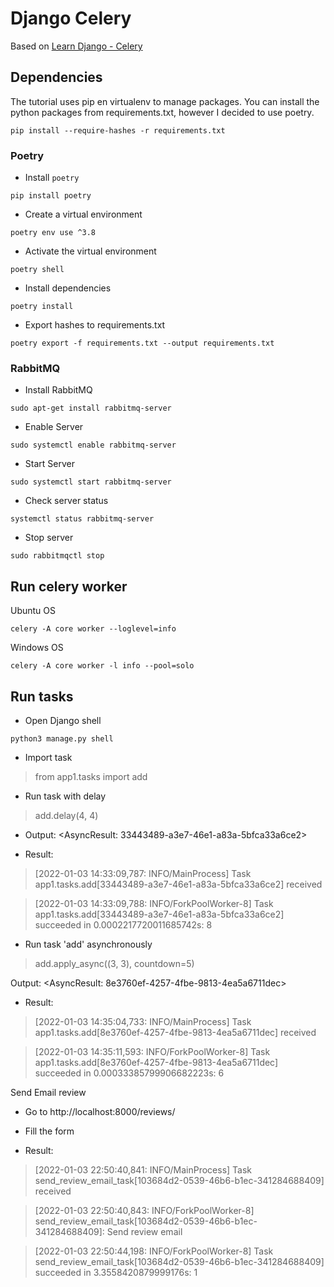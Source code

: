 # Django Celery

Based on [Learn Django - Celery](https://www.youtube.com/watch?v=fBfzE0yk97k&list=PLOLrQ9Pn6caz-6WpcBYxV84g9gwptoN20)

## Dependencies

The tutorial uses pip en virtualenv to manage packages. You can install the python packages from requirements.txt,
however I decided to use poetry.

```shell
pip install --require-hashes -r requirements.txt
```

### Poetry
- Install `poetry`

```shell
pip install poetry
```

- Create a virtual environment

```shell
poetry env use ^3.8
```

- Activate the virtual environment
```shell
poetry shell
```

- Install dependencies
```shell
poetry install
```

- Export hashes to requirements.txt
```shell
poetry export -f requirements.txt --output requirements.txt
```

### RabbitMQ

- Install RabbitMQ
```shell
sudo apt-get install rabbitmq-server
```

- Enable Server
```shell
sudo systemctl enable rabbitmq-server
```

- Start Server
```shell
sudo systemctl start rabbitmq-server
```

- Check server status
```shell
systemctl status rabbitmq-server
```

- Stop server
```shell
sudo rabbitmqctl stop
```

## Run celery worker

Ubuntu OS
```shell
celery -A core worker --loglevel=info
```

Windows OS
```shell
celery -A core worker -l info --pool=solo
```

## Run tasks

- Open Django shell
```shell
python3 manage.py shell
```

- Import task
> from app1.tasks import add

- Run task with delay
> add.delay(4, 4)

- Output: 
<AsyncResult: 33443489-a3e7-46e1-a83a-5bfca33a6ce2>

- Result:
> [2022-01-03 14:33:09,787: INFO/MainProcess] Task app1.tasks.add[33443489-a3e7-46e1-a83a-5bfca33a6ce2] received

> [2022-01-03 14:33:09,788: INFO/ForkPoolWorker-8] Task app1.tasks.add[33443489-a3e7-46e1-a83a-5bfca33a6ce2] succeeded in 0.0002217720011685742s: 8

- Run task 'add' asynchronously
> add.apply_async((3, 3), countdown=5)

Output:
<AsyncResult: 8e3760ef-4257-4fbe-9813-4ea5a6711dec>

- Result:
> [2022-01-03 14:35:04,733: INFO/MainProcess] Task app1.tasks.add[8e3760ef-4257-4fbe-9813-4ea5a6711dec] received

> [2022-01-03 14:35:11,593: INFO/ForkPoolWorker-8] Task app1.tasks.add[8e3760ef-4257-4fbe-9813-4ea5a6711dec] succeeded in 0.00033385799906682223s: 6

Send Email review

- Go to http://localhost:8000/reviews/
- Fill the form

- Result:
> [2022-01-03 22:50:40,841: INFO/MainProcess] Task send_review_email_task[103684d2-0539-46b6-b1ec-341284688409] received

> [2022-01-03 22:50:40,843: INFO/ForkPoolWorker-8] send_review_email_task[103684d2-0539-46b6-b1ec-341284688409]: Send review email

> [2022-01-03 22:50:44,198: INFO/ForkPoolWorker-8] Task send_review_email_task[103684d2-0539-46b6-b1ec-341284688409] succeeded in 3.3558420879999176s: 1
